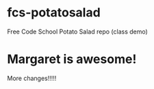 # fcs-potatosalad
Free Code School Potato Salad repo (class demo)
<h1>Margaret is awesome!</h1>
More changes!!!!!
